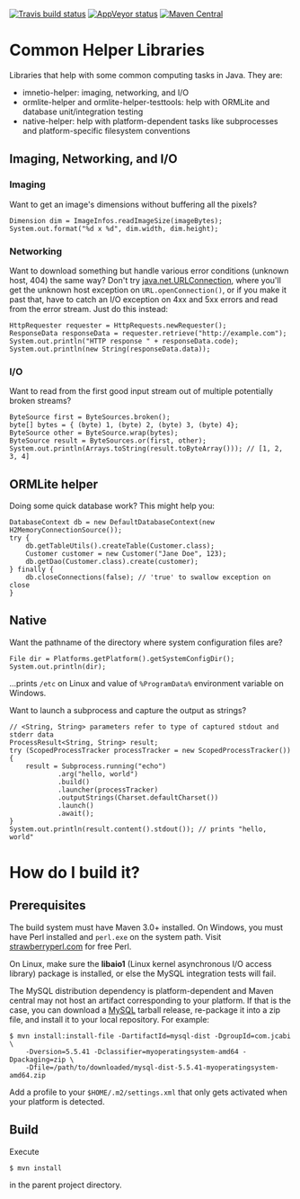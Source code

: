 [![Travis build status](https://img.shields.io/travis/mike10004/common-helper.svg)](https://travis-ci.org/mike10004/common-helper)
[![AppVeyor status](https://ci.appveyor.com/api/projects/status/sklwcp67bi3lpp05?svg=true)](https://ci.appveyor.com/project/mike10004/common-helper)
[![Maven Central](https://img.shields.io/maven-central/v/com.github.mike10004/common-helper.svg)](https://repo1.maven.org/maven2/com/github/mike10004/common-helper/)

Common Helper Libraries
=======================

Libraries that help with some common computing tasks in Java. They are:

* imnetio-helper: imaging, networking, and I/O
* ormlite-helper and ormlite-helper-testtools: help with ORMLite and 
  database unit/integration testing
* native-helper: help with platform-dependent tasks like subprocesses 
  and platform-specific filesystem conventions

## Imaging, Networking, and I/O

### Imaging

Want to get an image's dimensions without buffering all the pixels?

    Dimension dim = ImageInfos.readImageSize(imageBytes);
    System.out.format("%d x %d", dim.width, dim.height);

### Networking 

Want to download something but handle various error conditions (unknown host, 404) 
the same way? Don't try 
[java.net.URLConnection](http://docs.oracle.com/javase/7/docs/api/java/net/URLConnection.html), 
where you'll get the unknown host exception on `URL.openConnection()`, or if 
you make it past that, have to catch an I/O exception on 4xx and 5xx errors and 
read from the error stream. Just do this instead:

    HttpRequester requester = HttpRequests.newRequester();
    ResponseData responseData = requester.retrieve("http://example.com");
    System.out.println("HTTP response " + responseData.code);
    System.out.println(new String(responseData.data));

### I/O

Want to read from the first good input stream out of multiple potentially 
broken streams?

    ByteSource first = ByteSources.broken();
    byte[] bytes = { (byte) 1, (byte) 2, (byte) 3, (byte) 4};
    ByteSource other = ByteSource.wrap(bytes);
    ByteSource result = ByteSources.or(first, other);
    System.out.println(Arrays.toString(result.toByteArray())); // [1, 2, 3, 4]

## ORMLite helper

Doing some quick database work? This might help you:

    DatabaseContext db = new DefaultDatabaseContext(new H2MemoryConnectionSource());
    try {
        db.getTableUtils().createTable(Customer.class);
        Customer customer = new Customer("Jane Doe", 123);
        db.getDao(Customer.class).create(customer);
    } finally {
        db.closeConnections(false); // 'true' to swallow exception on close
    }

## Native

Want the pathname of the directory where system configuration files are?

    File dir = Platforms.getPlatform().getSystemConfigDir();
    System.out.println(dir); 

...prints `/etc` on Linux and value of `%ProgramData%` environment variable on 
Windows.

Want to launch a subprocess and capture the output as strings?

    // <String, String> parameters refer to type of captured stdout and stderr data
    ProcessResult<String, String> result;
    try (ScopedProcessTracker processTracker = new ScopedProcessTracker()) {
        result = Subprocess.running("echo")
                .arg("hello, world")
                .build()
                .launcher(processTracker)
                .outputStrings(Charset.defaultCharset())
                .launch()
                .await();
    }
    System.out.println(result.content().stdout()); // prints "hello, world"

# How do I build it?

## Prerequisites

The build system must have Maven 3.0+ installed. On Windows, you must have Perl
installed and `perl.exe` on the system path. Visit 
[strawberryperl.com](http://strawberryperl.com) for free Perl.

On Linux, make sure the **libaio1** (Linux kernel asynchronous I/O access 
library) package is installed, or else the MySQL integration tests will fail.

The MySQL distribution dependency is platform-dependent and Maven central may 
not host an artifact corresponding to your platform. If that is the case, you
can download a [MySQL](http://www.mysql.com) tarball release, re-package it 
into a zip file, and install it to your local repository. For example:

    $ mvn install:install-file -DartifactId=mysql-dist -DgroupId=com.jcabi \
        -Dversion=5.5.41 -Dclassifier=myoperatingsystem-amd64 -Dpackaging=zip \
        -Dfile=/path/to/downloaded/mysql-dist-5.5.41-myoperatingsystem-amd64.zip

Add a profile to your `$HOME/.m2/settings.xml` that only gets activated when your
platform is detected.

## Build

Execute

    $ mvn install

in the parent project directory.
